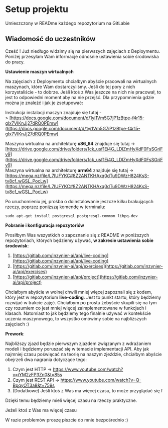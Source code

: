# Setup projektu

Umieszczony w READme każdego repozytorium na GitLabie

## Wiadomość do uczestników

Cześć ! Już niedługo widzimy się na pierwszych zajęciach z Deploymentu. Poniżej przesyłam Wam informacje odnośnie ustawienia sobie środowiska do pracy.

**Ustawienie maszyn wirtualnych**

Na zajęciach z Deploymentu chciałbym abyście pracowali na wirtualnych maszynach, które Wam dostarczyliśmy. Jeśli do tej pory z nich korzystaliście - to dobrze. Jeśli ktoś z Was jeszcze na nich nie pracował, to jest to odpowiedni moment aby na nie przejść. Dla przypomnienia gdzie można je znaleźć i jak je zsetupować:

Instrukcja instalacji maszyn znajduje się tutaj -> [https://docs.google.com/document/d/1yi1Vm5G7jP1zBtpe-f4r15-gIx7VIKnJj27dRQ0PEmw](https://docs.google.com/document/d/1yi1Vm5G7jP1zBtpe-f4r15-gIx7VIKnJj27dRQ0PEmw)  

Maszyna wirtualna na architekturę **x86_64** znajduje się tutaj -> 
[https://drive.google.com/drive/folders/1ck_usf1Ei4G_LDlZmHyXdF0FsSGriFy9](https://drive.google.com/drive/folders/1ck_usf1Ei4G_LDlZmHyXdF0FsSGriFy9)  
Maszyna wirtualna na architekturę **arm64** znajduje się tutaj -> 
[https://mega.nz/file/L7IUFYKC#8Z2ANTKHAxq0dTu9DWzH824KsS-tv8cf_wGSL_PocLw](https://mega.nz/file/L7IUFYKC#8Z2ANTKHAxq0dTu9DWzH824KsS-tv8cf_wGSL_PocLw)

Po uruchomieniu jej, prośba o doinstalowanie jeszcze kilku brakujących rzeczy, poprzez poniższą komendę w terminalu:

`sudo apt-get install postgresql postgresql-common libpq-dev`

**Pobranie i konfiguracja repozytoriów**

Prosiłbym Was wszystkich o zapoznanie się z README w poniższych repozytoriach, których będziemy używać, **w zakresie ustawienia sobie środowisk**:

1. [https://gitlab.com/inzynier-ai/api/live-coding](https://gitlab.com/inzynier-ai/api/live-coding)
2. [https://gitlab.com/inzynier-ai/api/exercises](https://gitlab.com/inzynier-ai/api/exercises)
3. [https://gitlab.com/inzynier-ai/api/project](https://gitlab.com/inzynier-ai/api/project)

Chciałbym abyście w wolnej chwili mniej więcej zapoznali się z kodem, który jest w repozytorium **live-coding**. Jest to punkt startu, który będziemy rozwijać w trakcie zajęć. Chciałbym po prostu żebyście skupili się na tym czy rozumiem co jest mniej więcej zaimplementowane w funkcjach i klasach. Natomiast to jak będziemy tego finalnie używać w kontekście uczenia maszynowego, to wszystko omówimy sobie na najbliższych zajęciach :)

**Prework**:

Najbliższy zjazd będzie pierwszym zjazdem związanym z wdrażaniem modeli i będziemy poruszać się w temacie implementacji API. Aby jak najmniej czasu poświęcać na teorię na naszym zjeździe, chciałbym abyście obejrzeli dwa nagrania dotyczące tego:

1. Czym jest HTTP -> https://www.youtube.com/watch?v=iYM2zFP3Zn0&t=85s
2. Czym jest REST API -> https://www.youtube.com/watch?v=Q-BpqyOT3a8&t=759s
3. (Dodatkowe) Jeśli ktoś z Was ma więcej czasu, to może przyglądać się f

Dzięki temu będziemy mieli więcej czasu na rzeczy praktyczne. 

Jeżeli ktoś z Was ma więcej czasu

W razie problemów proszę piszcie do mnie bezpośrednio :) 
